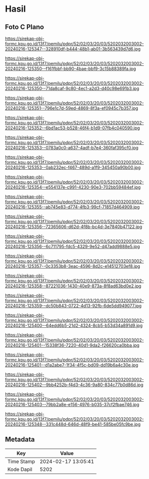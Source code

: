 # Hasil

## Foto C Plano

https://sirekap-obj-formc.kpu.go.id/13f7/pemilu/pdpr/52/02/03/20/03/5202032003002-20240216-125347--328910df-b444-48b1-ab01-3b563439d7d6.jpg

https://sirekap-obj-formc.kpu.go.id/13f7/pemilu/pdpr/52/02/03/20/03/5202032003002-20240216-125350--f161fbbf-bb90-4bae-bbf9-3c15b88389fa.jpg

https://sirekap-obj-formc.kpu.go.id/13f7/pemilu/pdpr/52/02/03/20/03/5202032003002-20240216-125350--71da8caf-9c80-4ec1-a2d3-d40c98e691b3.jpg

https://sirekap-obj-formc.kpu.go.id/13f7/pemilu/pdpr/52/02/03/20/03/5202032003002-20240216-125351--796e1c7d-59ed-4869-8f3a-ef0945c7b357.jpg

https://sirekap-obj-formc.kpu.go.id/13f7/pemilu/pdpr/52/02/03/20/03/5202032003002-20240216-125352--6bd1ac53-b528-46f4-b1d9-07fb4c040590.jpg

https://sirekap-obj-formc.kpu.go.id/13f7/pemilu/pdpr/52/02/03/20/03/5202032003002-20240216-125353--0783a0c0-a637-4adf-b7e4-360faf395cf0.jpg

https://sirekap-obj-formc.kpu.go.id/13f7/pemilu/pdpr/52/02/03/20/03/5202032003002-20240216-125353--0ab232ec-f467-489d-a1f9-345450a90b00.jpg

https://sirekap-obj-formc.kpu.go.id/13f7/pemilu/pdpr/52/02/03/20/03/5202032003002-20240216-125354--e554137e-c991-4230-90e3-702bb59484ef.jpg

https://sirekap-obj-formc.kpu.go.id/13f7/pemilu/pdpr/52/02/03/20/03/5202032003002-20240216-125355--ab745e83-d774-4fb3-99cf-71857d464909.jpg

https://sirekap-obj-formc.kpu.go.id/13f7/pemilu/pdpr/52/02/03/20/03/5202032003002-20240216-125356--72365606-d62d-4f8b-bc4d-3e7840b47122.jpg

https://sirekap-obj-formc.kpu.go.id/13f7/pemilu/pdpr/52/02/03/20/03/5202032003002-20240216-125356--6c711795-fdc5-4329-9e52-d47add9888e5.jpg

https://sirekap-obj-formc.kpu.go.id/13f7/pemilu/pdpr/52/02/03/20/03/5202032003002-20240216-125357--0c3353b8-3eac-4596-8d2c-e14512703ef8.jpg

https://sirekap-obj-formc.kpu.go.id/13f7/pemilu/pdpr/52/02/03/20/03/5202032003002-20240216-125358--87221036-1430-40e9-873a-8f8ad63bd0e2.jpg

https://sirekap-obj-formc.kpu.go.id/13f7/pemilu/pdpr/52/02/03/20/03/5202032003002-20240216-125359--dc50b843-0722-4d13-92fb-6de5dd949077.jpg

https://sirekap-obj-formc.kpu.go.id/13f7/pemilu/pdpr/52/02/03/20/03/5202032003002-20240216-125400--64edd6b5-21d2-4324-8cb5-b53d34a891d9.jpg

https://sirekap-obj-formc.kpu.go.id/13f7/pemilu/pdpr/52/02/03/20/03/5202032003002-20240216-125401--15338f36-7220-40d1-9da2-f26620ca0bba.jpg

https://sirekap-obj-formc.kpu.go.id/13f7/pemilu/pdpr/52/02/03/20/03/5202032003002-20240216-125401--d1a2abe7-1f34-4f5c-bd09-dd19b6a4c30e.jpg

https://sirekap-obj-formc.kpu.go.id/13f7/pemilu/pdpr/52/02/03/20/03/5202032003002-20240216-125402--9bb4252b-f4d3-4c36-9a80-834c77b0d86d.jpg

https://sirekap-obj-formc.kpu.go.id/13f7/pemilu/pdpr/52/02/03/20/03/5202032003002-20240216-125403--79bb2a8e-e156-4976-b035-37cf2fbae746.jpg

https://sirekap-obj-formc.kpu.go.id/13f7/pemilu/pdpr/52/02/03/20/03/5202032003002-20240216-125348--331c448d-646d-48f9-be41-585be05fc9be.jpg


## Metadata

| Key        | Value               |
| ---------- | ------------------- |
| Time Stamp | 2024-02-17 13:05:41 |
| Kode Dapil | 5202                |



